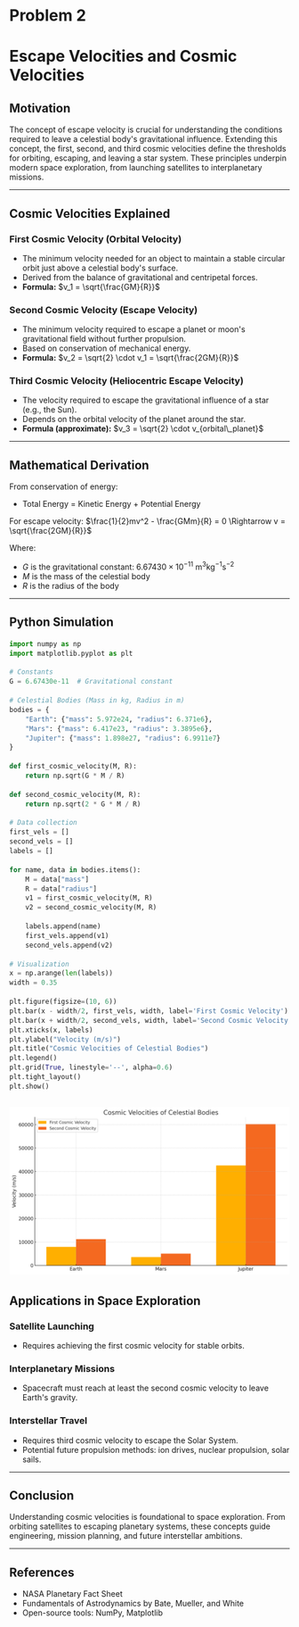 # Problem 2
# Escape Velocities and Cosmic Velocities

## Motivation

The concept of escape velocity is crucial for understanding the conditions required to leave a celestial body's gravitational influence. Extending this concept, the first, second, and third cosmic velocities define the thresholds for orbiting, escaping, and leaving a star system. These principles underpin modern space exploration, from launching satellites to interplanetary missions.

---

## Cosmic Velocities Explained

### First Cosmic Velocity (Orbital Velocity)

* The minimum velocity needed for an object to maintain a stable circular orbit just above a celestial body's surface.
* Derived from the balance of gravitational and centripetal forces.
* **Formula:**
  $v_1 = \sqrt{\frac{GM}{R}}$

### Second Cosmic Velocity (Escape Velocity)

* The minimum velocity required to escape a planet or moon's gravitational field without further propulsion.
* Based on conservation of mechanical energy.
* **Formula:**
  $v_2 = \sqrt{2} \cdot v_1 = \sqrt{\frac{2GM}{R}}$

### Third Cosmic Velocity (Heliocentric Escape Velocity)

* The velocity required to escape the gravitational influence of a star (e.g., the Sun).
* Depends on the orbital velocity of the planet around the star.
* **Formula (approximate):**
  $v_3 = \sqrt{2} \cdot v_{orbital\_planet}$

---

## Mathematical Derivation

From conservation of energy:

* Total Energy = Kinetic Energy + Potential Energy

For escape velocity:
$\frac{1}{2}mv^2 - \frac{GMm}{R} = 0 \Rightarrow v = \sqrt{\frac{2GM}{R}}$

Where:

* $G$ is the gravitational constant: $6.67430 \times 10^{-11} \ \text{m}^3\text{kg}^{-1}\text{s}^{-2}$
* $M$ is the mass of the celestial body
* $R$ is the radius of the body

---

## Python Simulation

```python
import numpy as np
import matplotlib.pyplot as plt

# Constants
G = 6.67430e-11  # Gravitational constant

# Celestial Bodies (Mass in kg, Radius in m)
bodies = {
    "Earth": {"mass": 5.972e24, "radius": 6.371e6},
    "Mars": {"mass": 6.417e23, "radius": 3.3895e6},
    "Jupiter": {"mass": 1.898e27, "radius": 6.9911e7}
}

def first_cosmic_velocity(M, R):
    return np.sqrt(G * M / R)

def second_cosmic_velocity(M, R):
    return np.sqrt(2 * G * M / R)

# Data collection
first_vels = []
second_vels = []
labels = []

for name, data in bodies.items():
    M = data["mass"]
    R = data["radius"]
    v1 = first_cosmic_velocity(M, R)
    v2 = second_cosmic_velocity(M, R)

    labels.append(name)
    first_vels.append(v1)
    second_vels.append(v2)

# Visualization
x = np.arange(len(labels))
width = 0.35

plt.figure(figsize=(10, 6))
plt.bar(x - width/2, first_vels, width, label='First Cosmic Velocity')
plt.bar(x + width/2, second_vels, width, label='Second Cosmic Velocity')
plt.xticks(x, labels)
plt.ylabel("Velocity (m/s)")
plt.title("Cosmic Velocities of Celestial Bodies")
plt.legend()
plt.grid(True, linestyle='--', alpha=0.6)
plt.tight_layout()
plt.show()
```
![Cosmic Velocities](images/cosmic_velocities.png)
---

## Applications in Space Exploration

### Satellite Launching

* Requires achieving the first cosmic velocity for stable orbits.

### Interplanetary Missions

* Spacecraft must reach at least the second cosmic velocity to leave Earth's gravity.

### Interstellar Travel

* Requires third cosmic velocity to escape the Solar System.
* Potential future propulsion methods: ion drives, nuclear propulsion, solar sails.

---

## Conclusion

Understanding cosmic velocities is foundational to space exploration. From orbiting satellites to escaping planetary systems, these concepts guide engineering, mission planning, and future interstellar ambitions.

---

## References

* NASA Planetary Fact Sheet
* Fundamentals of Astrodynamics by Bate, Mueller, and White
* Open-source tools: NumPy, Matplotlib
